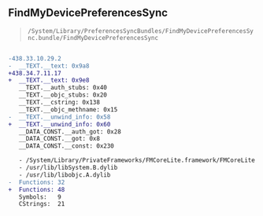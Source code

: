 ## FindMyDevicePreferencesSync

> `/System/Library/PreferencesSyncBundles/FindMyDevicePreferencesSync.bundle/FindMyDevicePreferencesSync`

```diff

-438.33.10.29.2
-  __TEXT.__text: 0x9a8
+438.34.7.11.17
+  __TEXT.__text: 0x9e8
   __TEXT.__auth_stubs: 0x40
   __TEXT.__objc_stubs: 0x20
   __TEXT.__cstring: 0x138
   __TEXT.__objc_methname: 0x15
-  __TEXT.__unwind_info: 0x58
+  __TEXT.__unwind_info: 0x60
   __DATA_CONST.__auth_got: 0x28
   __DATA_CONST.__got: 0x8
   __DATA_CONST.__const: 0x230

   - /System/Library/PrivateFrameworks/FMCoreLite.framework/FMCoreLite
   - /usr/lib/libSystem.B.dylib
   - /usr/lib/libobjc.A.dylib
-  Functions: 32
+  Functions: 48
   Symbols:   9
   CStrings:  21
 

```
